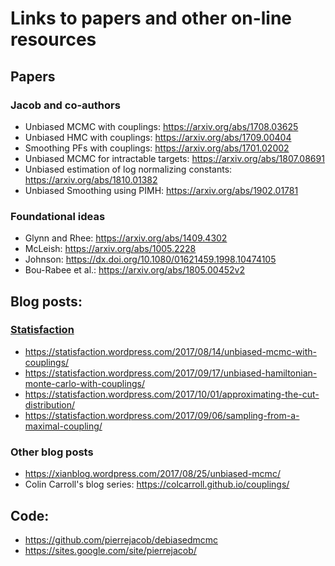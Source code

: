 # Links to papers and other on-line resources

## Papers

### Jacob and co-authors

* Unbiased MCMC with couplings: https://arxiv.org/abs/1708.03625
* Unbiased HMC with couplings: https://arxiv.org/abs/1709.00404
* Smoothing PFs with couplings: https://arxiv.org/abs/1701.02002
* Unbiased MCMC for intractable targets: https://arxiv.org/abs/1807.08691
* Unbiased estimation of log normalizing constants: https://arxiv.org/abs/1810.01382
* Unbiased Smoothing using PIMH: https://arxiv.org/abs/1902.01781

### Foundational ideas

* Glynn and Rhee: https://arxiv.org/abs/1409.4302
* McLeish: https://arxiv.org/abs/1005.2228
* Johnson: https://dx.doi.org/10.1080/01621459.1998.10474105
* Bou-Rabee et al.: https://arxiv.org/abs/1805.00452v2

## Blog posts:

### [Statisfaction](https://statisfaction.wordpress.com/)

* https://statisfaction.wordpress.com/2017/08/14/unbiased-mcmc-with-couplings/
* https://statisfaction.wordpress.com/2017/09/17/unbiased-hamiltonian-monte-carlo-with-couplings/
* https://statisfaction.wordpress.com/2017/10/01/approximating-the-cut-distribution/
* https://statisfaction.wordpress.com/2017/09/06/sampling-from-a-maximal-coupling/

### Other blog posts

* https://xianblog.wordpress.com/2017/08/25/unbiased-mcmc/
* Colin Carroll's blog series: https://colcarroll.github.io/couplings/

## Code:

* https://github.com/pierrejacob/debiasedmcmc
* https://sites.google.com/site/pierrejacob/

